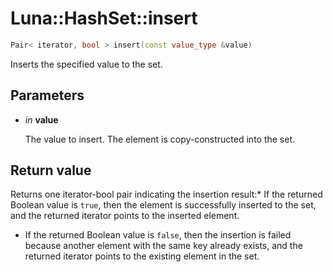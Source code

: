# Luna::HashSet::insert

```c++
Pair< iterator, bool > insert(const value_type &value)
```

Inserts the specified value to the set. 



## Parameters
* *in* **value**

    The value to insert. The element is copy-constructed into the set. 

## Return value
Returns one iterator-bool pair indicating the insertion result:* If the returned Boolean value is `true`, then the element is successfully inserted to the set, and the returned iterator points to the inserted element.

* If the returned Boolean value is `false`, then the insertion is failed because another element with the same key already exists, and the returned iterator points to the existing element in the set. 

